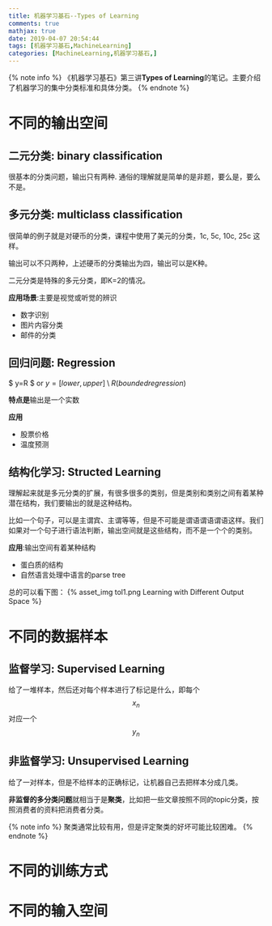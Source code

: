 ```yaml
---
title: 机器学习基石--Types of Learning
comments: true
mathjax: true
date: 2019-04-07 20:54:44
tags: [机器学习基石,MachineLearning]
categories: [MachineLearning,机器学习基石,]
---
```


<meta name="referrer" content="no-referrer" />

{% note info %}
《机器学习基石》第三讲**Types of Learning**的笔记。主要介绍了机器学习的集中分类标准和具体分类。
{% endnote %}
<!--more-->

# 不同的输出空间

## 二元分类: binary classification
很基本的分类问题，输出只有两种. 通俗的理解就是简单的是非题，要么是，要么不是。

## 多元分类: multiclass classification
很简单的例子就是对硬币的分类，课程中使用了美元的分类，1c, 5c, 10c, 25c 这样。

输出可以不只两种，上述硬币的分类输出为四，输出可以是K种。

二元分类是特殊的多元分类，即K=2的情况。

**应用场景**:主要是视觉或听觉的辨识
- 数字识别
- 图片内容分类
- 邮件的分类

## 回归问题: Regression

$ y=R $ or $y = [lower, upper] \setminus R (bounded regression)$

**特点是**输出是一个实数

**应用**
- 股票价格
- 温度预测

## 结构化学习: Structed Learning
理解起来就是多元分类的扩展，有很多很多的类别，但是类别和类别之间有着某种潜在结构，我们要输出的就是这种结构。

比如一个句子，可以是主谓宾、主谓等等，但是不可能是谓语谓语谓语这样。我们如果对一个句子进行语法判断，输出空间就是这些结构，而不是一个个的类别。

**应用**:输出空间有着某种结构
- 蛋白质的结构
- 自然语言处理中语言的parse tree

总的可以看下图：
{% asset_img tol1.png Learning with Different Output Space %}


# 不同的数据样本
## 监督学习: Supervised Learning
给了一堆样本，然后还对每个样本进行了标记是什么，即每个$$ x_n $$对应一个$$ y_n $$

## 非监督学习: Unsupervised Learning
给了一对样本，但是不给样本的正确标记，让机器自己去把样本分成几类。

**非监督的多分类问题**就相当于是**聚类**，比如把一些文章按照不同的topic分类，按照消费者的资料把消费者分类。

{% note info %}
聚类通常比较有用，但是评定聚类的好坏可能比较困难。
{% endnote %}

# 不同的训练方式
# 不同的输入空间

